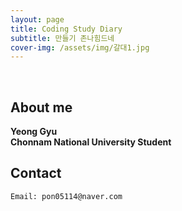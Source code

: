 ```yaml
---
layout: page
title: Coding Study Diary
subtitle: 만들기 존나힘드네
cover-img: /assets/img/갈대1.jpg
---
```


<br/>

## About me

**Yeong Gyu**<br>
**Chonnam National University Student**

## Contact

```
Email: pon05114@naver.com
```
